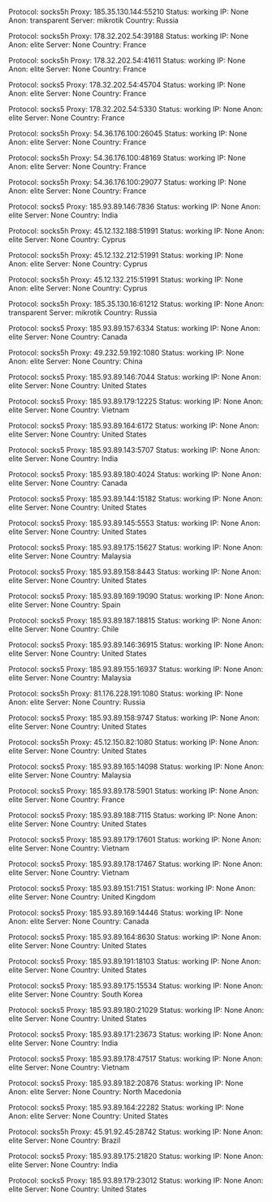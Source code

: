 Protocol: socks5h
Proxy: 185.35.130.144:55210
Status: working
IP: None
Anon: transparent
Server: mikrotik
Country: Russia

Protocol: socks5h
Proxy: 178.32.202.54:39188
Status: working
IP: None
Anon: elite
Server: None
Country: France

Protocol: socks5h
Proxy: 178.32.202.54:41611
Status: working
IP: None
Anon: elite
Server: None
Country: France

Protocol: socks5
Proxy: 178.32.202.54:45704
Status: working
IP: None
Anon: elite
Server: None
Country: France

Protocol: socks5
Proxy: 178.32.202.54:5330
Status: working
IP: None
Anon: elite
Server: None
Country: France

Protocol: socks5h
Proxy: 54.36.176.100:26045
Status: working
IP: None
Anon: elite
Server: None
Country: France

Protocol: socks5h
Proxy: 54.36.176.100:48169
Status: working
IP: None
Anon: elite
Server: None
Country: France

Protocol: socks5h
Proxy: 54.36.176.100:29077
Status: working
IP: None
Anon: elite
Server: None
Country: France

Protocol: socks5
Proxy: 185.93.89.146:7836
Status: working
IP: None
Anon: elite
Server: None
Country: India

Protocol: socks5h
Proxy: 45.12.132.188:51991
Status: working
IP: None
Anon: elite
Server: None
Country: Cyprus

Protocol: socks5h
Proxy: 45.12.132.212:51991
Status: working
IP: None
Anon: elite
Server: None
Country: Cyprus

Protocol: socks5h
Proxy: 45.12.132.215:51991
Status: working
IP: None
Anon: elite
Server: None
Country: Cyprus

Protocol: socks5h
Proxy: 185.35.130.16:61212
Status: working
IP: None
Anon: transparent
Server: mikrotik
Country: Russia

Protocol: socks5
Proxy: 185.93.89.157:6334
Status: working
IP: None
Anon: elite
Server: None
Country: Canada

Protocol: socks5h
Proxy: 49.232.59.192:1080
Status: working
IP: None
Anon: elite
Server: None
Country: China

Protocol: socks5
Proxy: 185.93.89.146:7044
Status: working
IP: None
Anon: elite
Server: None
Country: United States

Protocol: socks5
Proxy: 185.93.89.179:12225
Status: working
IP: None
Anon: elite
Server: None
Country: Vietnam

Protocol: socks5
Proxy: 185.93.89.164:6172
Status: working
IP: None
Anon: elite
Server: None
Country: United States

Protocol: socks5
Proxy: 185.93.89.143:5707
Status: working
IP: None
Anon: elite
Server: None
Country: India

Protocol: socks5
Proxy: 185.93.89.180:4024
Status: working
IP: None
Anon: elite
Server: None
Country: Canada

Protocol: socks5
Proxy: 185.93.89.144:15182
Status: working
IP: None
Anon: elite
Server: None
Country: United States

Protocol: socks5
Proxy: 185.93.89.145:5553
Status: working
IP: None
Anon: elite
Server: None
Country: United States

Protocol: socks5
Proxy: 185.93.89.175:15627
Status: working
IP: None
Anon: elite
Server: None
Country: Malaysia

Protocol: socks5
Proxy: 185.93.89.158:8443
Status: working
IP: None
Anon: elite
Server: None
Country: United States

Protocol: socks5
Proxy: 185.93.89.169:19090
Status: working
IP: None
Anon: elite
Server: None
Country: Spain

Protocol: socks5
Proxy: 185.93.89.187:18815
Status: working
IP: None
Anon: elite
Server: None
Country: Chile

Protocol: socks5
Proxy: 185.93.89.146:36915
Status: working
IP: None
Anon: elite
Server: None
Country: United States

Protocol: socks5
Proxy: 185.93.89.155:16937
Status: working
IP: None
Anon: elite
Server: None
Country: Malaysia

Protocol: socks5h
Proxy: 81.176.228.191:1080
Status: working
IP: None
Anon: elite
Server: None
Country: Russia

Protocol: socks5
Proxy: 185.93.89.158:9747
Status: working
IP: None
Anon: elite
Server: None
Country: United States

Protocol: socks5h
Proxy: 45.12.150.82:1080
Status: working
IP: None
Anon: elite
Server: None
Country: United States

Protocol: socks5
Proxy: 185.93.89.165:14098
Status: working
IP: None
Anon: elite
Server: None
Country: Malaysia

Protocol: socks5
Proxy: 185.93.89.178:5901
Status: working
IP: None
Anon: elite
Server: None
Country: France

Protocol: socks5
Proxy: 185.93.89.188:7115
Status: working
IP: None
Anon: elite
Server: None
Country: United States

Protocol: socks5
Proxy: 185.93.89.179:17601
Status: working
IP: None
Anon: elite
Server: None
Country: Vietnam

Protocol: socks5
Proxy: 185.93.89.178:17467
Status: working
IP: None
Anon: elite
Server: None
Country: Vietnam

Protocol: socks5
Proxy: 185.93.89.151:7151
Status: working
IP: None
Anon: elite
Server: None
Country: United Kingdom

Protocol: socks5
Proxy: 185.93.89.169:14446
Status: working
IP: None
Anon: elite
Server: None
Country: Canada

Protocol: socks5
Proxy: 185.93.89.164:8630
Status: working
IP: None
Anon: elite
Server: None
Country: United States

Protocol: socks5
Proxy: 185.93.89.191:18103
Status: working
IP: None
Anon: elite
Server: None
Country: United States

Protocol: socks5
Proxy: 185.93.89.175:15534
Status: working
IP: None
Anon: elite
Server: None
Country: South Korea

Protocol: socks5
Proxy: 185.93.89.180:21029
Status: working
IP: None
Anon: elite
Server: None
Country: United States

Protocol: socks5
Proxy: 185.93.89.171:23673
Status: working
IP: None
Anon: elite
Server: None
Country: India

Protocol: socks5
Proxy: 185.93.89.178:47517
Status: working
IP: None
Anon: elite
Server: None
Country: Vietnam

Protocol: socks5
Proxy: 185.93.89.182:20876
Status: working
IP: None
Anon: elite
Server: None
Country: North Macedonia

Protocol: socks5
Proxy: 185.93.89.164:22282
Status: working
IP: None
Anon: elite
Server: None
Country: United States

Protocol: socks5h
Proxy: 45.91.92.45:28742
Status: working
IP: None
Anon: elite
Server: None
Country: Brazil

Protocol: socks5
Proxy: 185.93.89.175:21820
Status: working
IP: None
Anon: elite
Server: None
Country: India

Protocol: socks5
Proxy: 185.93.89.179:23012
Status: working
IP: None
Anon: elite
Server: None
Country: United States


